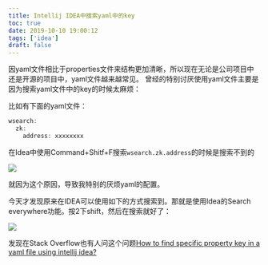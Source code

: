 ```yaml
---
title: Intellij IDEA中搜索yaml中的key
toc: true
date: 2019-10-10 19:00:12
tags: ['idea']
draft: false
---
```


因yaml文件相比于properties文件来结构更加清晰，所以现在无论是公司项目中还是开源的项目中，yaml文件越来越常见。
曾经的特别讨厌使用yaml文件主要是因为搜索yaml文件中的key的时候太麻烦：

比如有下面的yaml文件：
```java
wsearch:
  zk:
    address: xxxxxxxx
```

在Idea中使用Command+Shitf+F搜索`wsearch.zk.address`的时候是搜索不到的

![](http://wenchao.ren/img/2020/11/20191010190619.png)

就因为这个原因，导致我特别的厌烦yaml的配置。

今天才发现原来在IDEA可以使用如下的方式搜索到。那就是使用Idea的Search everywhere功能。按2下shift，然后在搜索就好了：

![](http://wenchao.ren/img/2020/11/20191010190843.png)

发现在Stack Overflow也有人问这个问题[How to find specific property key in a yaml file using intellij idea?](https://stackoverflow.com/questions/50577033/how-to-find-specific-property-key-in-a-yaml-file-using-intellij-idea)

